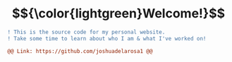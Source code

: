 # $${\color{lightgreen}Welcome!}$$

```diff
! This is the source code for my personal website.
! Take some time to learn about who I am & what I've worked on!

@@ Link: https://github.com/joshuadelarosa1 @@
```